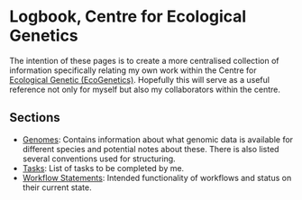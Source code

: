 # Logbook, Centre for Ecological Genetics

The intention of these pages is to create a more centralised collection of information specifically relating my own work within the Centre for [Ecological Genetic (EcoGenetics)](https://github.com/EcologicalGenetics). Hopefully this will serve as a useful reference not only for myself but also my collaborators within the centre.

## Sections

- [Genomes](./genomes.md): Contains information about what genomic data is available for different species and potential notes about these. There is also listed several conventions used for structuring.
- [Tasks](./tasks.md): List of tasks to be completed by me.
- [Workflow Statements](./workflowStatements.md): Intended functionality of workflows and status on their current state.
